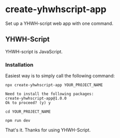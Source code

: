 # create-yhwhscript-app
Set up a YHWH-script web app with one command.

## YHWH-Script
YHWH-script is JavaScript.

### Installation
Easiest way is to simply call the following command:

`npx create-yhwhscript-app YOUR_PROJECT_NAME`

```
Need to install the following packages:
create-yhwhscript-app@1.0.0
Ok to proceed? (y) y
```

`cd YOUR_PROJECT_NAME`

`npm run dev`

That's it. Thanks for using YHWH-Script.